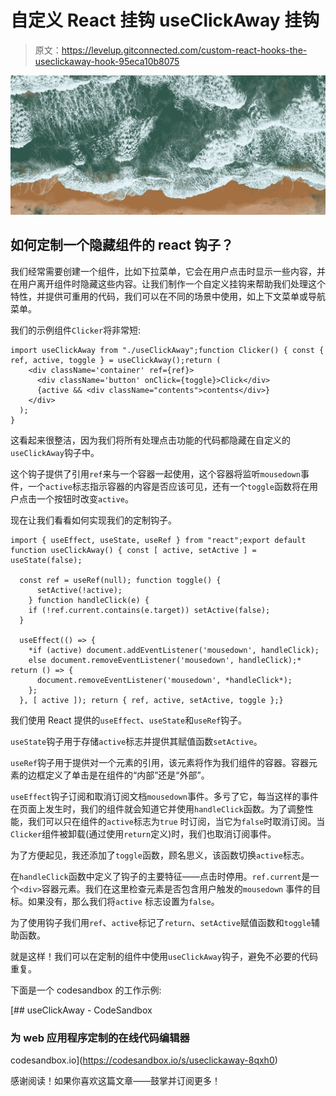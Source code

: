# 自定义 React 挂钩 useClickAway 挂钩

> 原文：<https://levelup.gitconnected.com/custom-react-hooks-the-useclickaway-hook-95eca10b8075>

![](img/b9556c73735d4724d8355ea4ade1ed84.png)

## 如何定制一个隐藏组件的 react 钩子？

我们经常需要创建一个组件，比如下拉菜单，它会在用户点击时显示一些内容，并在用户离开组件时隐藏这些内容。让我们制作一个自定义挂钩来帮助我们处理这个特性，并提供可重用的代码，我们可以在不同的场景中使用，如上下文菜单或导航菜单。

我们的示例组件`Clicker`将非常短:

```
import useClickAway from "./useClickAway";function Clicker() { const { ref, active, toggle } = useClickAway();return (
    <div className='container' ref={ref}>
      <div className='button' onClick={toggle}>Click</div>
      {active && <div className="contents">contents</div>}
    </div>
  );
}
```

这看起来很整洁，因为我们将所有处理点击功能的代码都隐藏在自定义的`useClickAway`钩子中。

这个钩子提供了引用`ref`来与一个容器一起使用，这个容器将监听`mousedown`事件，一个`active`标志指示容器的内容是否应该可见，还有一个`toggle`函数将在用户点击一个按钮时改变`active`。

现在让我们看看如何实现我们的定制钩子。

```
import { useEffect, useState, useRef } from "react";export default function useClickAway() { const [ active, setActive ] = useState(false);

  const ref = useRef(null); function toggle() {
      setActive(!active);
    } function handleClick(e) { 
    if (!ref.current.contains(e.target)) setActive(false);
  }

  useEffect(() => { 
    *if (active) document.addEventListener('mousedown', handleClick);
    else document.removeEventListener('mousedown', handleClick);* return () => {
      document.removeEventListener('mousedown', *handleClick*);
    }; 
  }, [ active ]); return { ref, active, setActive, toggle };}
```

我们使用 React 提供的`useEffect`、`useState`和`useRef`钩子。

`useState`钩子用于存储`active`标志并提供其赋值函数`setActive`。

`useRef`钩子用于提供对一个元素的引用，该元素将作为我们组件的容器。容器元素的边框定义了单击是在组件的“内部”还是“外部”。

`useEffect`钩子订阅和取消订阅文档`mousedown`事件。多亏了它，每当这样的事件在页面上发生时，我们的组件就会知道它并使用`handleClick`函数。为了调整性能，我们可以只在组件的`active`标志为`true` 时订阅，当它为`false`时取消订阅。当`Clicker`组件被卸载(通过使用`return`定义)时，我们也取消订阅事件。

为了方便起见，我还添加了`toggle`函数，顾名思义，该函数切换`active`标志。

在`handleClick`函数中定义了钩子的主要特征——点击时停用。`ref.current`是一个`<div>`容器元素。我们在这里检查元素是否包含用户触发的`mousedown` 事件的目标。如果没有，那么我们将`active` 标志设置为`false`。

为了使用钩子我们用`ref`、`active`标记了`return`、`setActive`赋值函数和`toggle`辅助函数。

就是这样！我们可以在定制的组件中使用`useClickAway`钩子，避免不必要的代码重复。

下面是一个 codesandbox 的工作示例:

[](https://codesandbox.io/s/useclickaway-8qxh0) [## useClickAway - CodeSandbox

### 为 web 应用程序定制的在线代码编辑器

codesandbox.io](https://codesandbox.io/s/useclickaway-8qxh0) 

感谢阅读！如果你喜欢这篇文章——鼓掌并订阅更多！